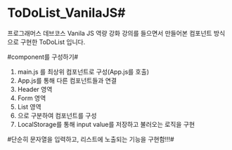 # ToDoList_VanilaJS#
프로그래머스 데브코스 
Vanila JS 역량 강화
강의를 들으면서 만들어본
컴포넌트 방식으로 구현한
ToDoList 입니다.

#component를 구성하기#
1. main.js 를 최상위 컴포넌트로 구성(App.js를 호출)
2. App.js를 통해 다른 컴포넌트들과 연결
3. Header 영역
4. Form 영역
5. List 영역 
6. 으로 구분하여 컴포넌트를 구성 
7. LocalStorage를 통해 input value를 저장하고 불러오는 로직을 구현

#단순히 문자열을 입력하고, 리스트에 노출되는 기능을 구현함!!!#
